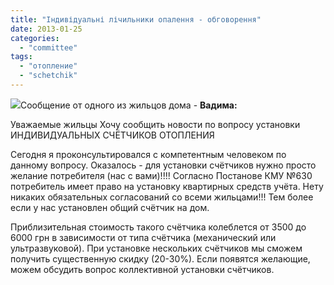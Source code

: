 ```yaml
---
title: "Індивідуальні лічильники опалення - обговорення"
date: 2013-01-25
categories: 
  - "committee"
tags: 
  - "отопление"
  - "schetchik"
---
```


[![](http://shevchenko4a.brovary.org/wp-content/uploads/2013/01/1348077011_l01_004_02.jpg)](http://shevchenko4a.brovary.org/wp-content/uploads/2013/01/1348077011_l01_004_02.jpg)Сообщение от одного из жильцов дома - **Вадима:**

Уважаемые жильцы Хочу сообщить новости по вопросу установки ИНДИВИДУАЛЬНЫХ СЧЁТЧИКОВ ОТОПЛЕНИЯ

Сегодня я проконсультировался с компетентным человеком по данному вопросу. Оказалось - для установки счётчиков нужно просто желание потребителя (нас с вами)!!!! Согласно Постанове КМУ №630 потребитель имеет право на установку квартирных средств учёта. Нету никаких обязательных согласований со всеми жильцами!!! Тем более если у нас установлен общий счётчик на дом.

Приблизительная стоимость такого счётчика колеблется от 3500 до 6000 грн в зависимости от типа счётчика (механический или ультразвуковой). При установке нескольких счётчиков мы сможем получить существенную скидку (20-30%). Если появятся желающие, можем обсудить вопрос коллективной установки счётчиков.

<!--more Комментировать здесь -->
